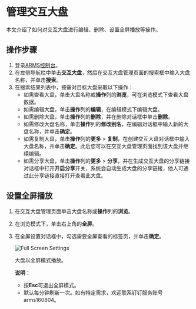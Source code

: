 # 管理交互大盘

本文介绍了如何对交互大盘进行编辑、删除、设置全屏播放等操作。

## 操作步骤

1.  登录[ARMS控制台](https://arms.console.aliyun.com/#/home)。
2.  在左侧导航栏中单击**交互大盘**，然后在交互大盘管理页面的搜索框中输入大盘名称，并单击**搜索**。
3.  在搜索结果列表中，按需对目标大盘采取以下操作：
    -   如需查看大盘，单击大盘名称或**操作**列的**浏览**，可在浏览模式下查看大盘数据。
    -   如需编辑大盘，单击**操作**列的**编辑**，在编辑模式下编辑大盘。
    -   如需删除大盘，单击**操作**列的**删除**，并在删除对话框中单击**删除**。
    -   如需修改大盘名称，单击**操作**列的**修改别名**，在编辑对话框中输入新的大盘名称，并单击**确定**。
    -   如需复制大盘，单击**操作**列的**更多** \> **复制**，在创建交互大盘对话框中输入大盘名称，并单击**确定**。此后您可以在交互大盘管理页面找到该大盘并继续编辑。
    -   如需分享大盘，单击**操作**列的**更多** \> **分享**，并在生成交互大盘的分享链接对话框中打开**开启分享**开关，系统会自动生成大盘的分享链接，他人可通过此分享链接直接打开查看此大盘。

## 设置全屏播放

1.  在交互大盘管理页面单击大盘名称或**操作**列的**浏览**。
2.  在浏览模式下，单击右上角的**全屏**。
3.  在全屏设置对话框中，勾选需要全屏查看的标签页，并单击**确定**。

    ![Full Screen Settings](https://static-aliyun-doc.oss-cn-hangzhou.aliyuncs.com/assets/img/zh-CN/3298805061/p43289.png)

    大盘以全屏模式播放。

    **说明：**

    -   按**Esc**可退出全屏模式。
    -   默认每分钟刷新一次。如有特定需求，欢迎联系钉钉服务账号arms160804。

